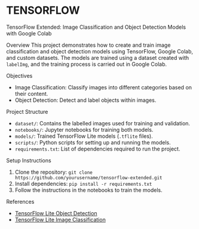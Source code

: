 # TENSORFLOW
TensorFlow Extended: Image Classification and Object Detection Models with Google Colab


Overview
This project demonstrates how to create and train image classification and object detection models using TensorFlow, Google Colab, and custom datasets. The models are trained using a dataset created with `labelImg`, and the training process is carried out in Google Colab.

Objectives
- Image Classification: Classify images into different categories based on their content.
- Object Detection: Detect and label objects within images.

Project Structure
- `dataset/`: Contains the labelled images used for training and validation.
- `notebooks/`: Jupyter notebooks for training both models.
- `models/`: Trained TensorFlow Lite models (`.tflite` files).
- `scripts/`: Python scripts for setting up and running the models.
- `requirements.txt`: List of dependencies required to run the project.

Setup Instructions
1. Clone the repository: `git clone https://github.com/yourusername/tensorflow-extended.git`
2. Install dependencies: `pip install -r requirements.txt`
3. Follow the instructions in the notebooks to train the models.

References
- [TensorFlow Lite Object Detection](https://www.tensorflow.org/lite/models/modify/model_maker/object_detection)
- [TensorFlow Lite Image Classification](https://www.tensorflow.org/lite/models/modify/model_maker/image_classification)

